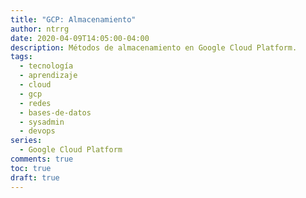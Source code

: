 ```yaml
---
title: "GCP: Almacenamiento"
author: ntrrg
date: 2020-04-09T14:05:00-04:00
description: Métodos de almacenamiento en Google Cloud Platform.
tags:
  - tecnología
  - aprendizaje
  - cloud
  - gcp
  - redes
  - bases-de-datos
  - sysadmin
  - devops
series:
  - Google Cloud Platform
comments: true
toc: true
draft: true
---
```


